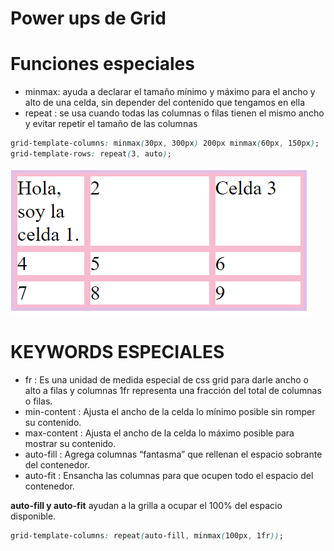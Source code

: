 # Power ups de Grid

# ****Funciones especiales****

- minmax: ayuda a declarar el tamaño mínimo y máximo para el ancho y alto de una celda, sin depender del contenido que tengamos en ella
- repeat : se usa cuando todas las columnas o filas tienen el mismo ancho y evitar repetir el tamaño de las columnas

```css
grid-template-columns: minmax(30px, 300px) 200px minmax(60px, 150px);
grid-template-rows: repeat(3, auto);
```

![Untitled](Power%20ups%20de%20Grid%20934cc5e82d31417dbe2b7b6e92949f11/Untitled.png)

# **KEYWORDS ESPECIALES**

- fr : Es una unidad de medida especial de css grid para darle ancho o alto a filas y columnas 1fr representa una fracción del total de columnas o filas.
- min-content : Ajusta el ancho de la celda lo mínimo posible sin romper su contenido.
- max-content : Ajusta el ancho de la celda lo máximo posible para mostrar su contenido.
- auto-fill : Agrega columnas “fantasma” que rellenan el espacio sobrante del contenedor.
- auto-fit : Ensancha las columnas para que ocupen todo el espacio del contenedor.

**auto-fill y auto-fit** ayudan a la grilla a ocupar el 100% del espacio disponible.

```css
grid-template-columns: repeat(auto-fill, minmax(100px, 1fr));
```
